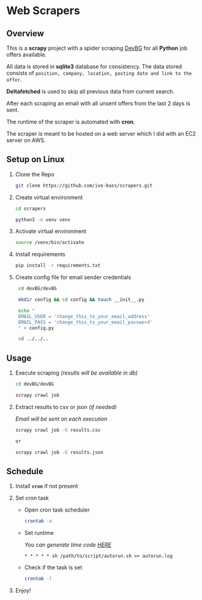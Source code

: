 # Web Scrapers

## Overview

This is a **scrapy** project with a spider scraping [DevBG](dev.bg) for all **Python** job offers available.

All data is stored in **sqlite3** database for consistency. The data stored consists of `position, company, location, posting date and link to the offer`.

**Deltafetched** is used to skip all previous data from current search.

After each scraping an email with all unsent offers from the last 2 days is sent.

The runtime of the scraper is automated with **cron**.

The scraper is meant to be hosted on a web server which I did with an EC2 server on AWS.

## Setup on Linux

1. Clone the Repo

   ```sh
   git clone https://github.com/ivo-bass/scrapers.git
   ```

2. Create virtual environment

   ```sh
   cd scrapers

   python3 -m venv venv
   ```

3. Activate virtual environment

   ```sh
   source /venv/bin/activate
   ```

4. Install requirements

   ```sh
   pip install -r requirements.txt
   ```

5. Create config file for email sender credentials

   ```sh
    cd devBG/devBG

    mkdir config && cd config && touch __init__.py

    echo "
    EMAIL_USER = 'change_this_to_your_email_address'
    EMAIL_PASS = 'change_this_to_your_email_password'
    " > config.py

    cd ../../..
   ```

## Usage

1. Execute scraping _(results will be available in db)_

   ```sh
   cd devBG/devBG

   scrapy crawl job
   ```

2. Extract results to csv or json _(if needed)_

   _Email will be sent on each execution_

   ```sh
   scrapy crawl job -O results.csv

   or

   scrapy crawl job -O results.json
   ```

## Schedule

1. Install **`cron`** if not present

2. Set cron task

   - Open cron task scheduler

     ```sh
     crontab -e
     ```

   - Set runtime

     _You can generate time code [HERE](https://crontab.guru/)_

     ```cron
     * * * * * sh /path/to/script/autorun.sh >> autorun.log
     ```

   - Check if the task is set

     ```sh
     crontab -l
     ```

3. Enjoy!

